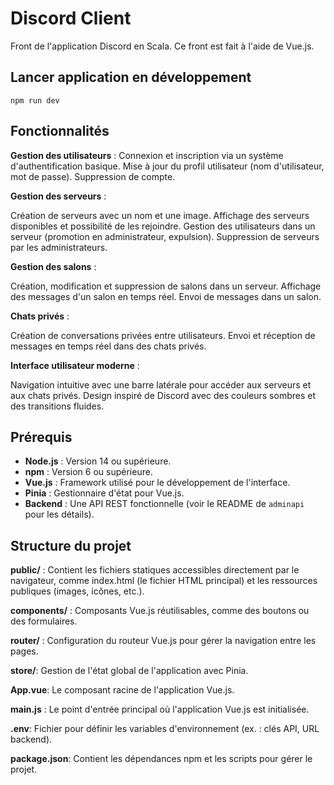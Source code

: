 # Discord Client

Front de l'application Discord en Scala. Ce front est fait à l'aide de Vue.js.

## Lancer application en développement

    npm run dev

## Fonctionnalités

**Gestion des utilisateurs** :
Connexion et inscription via un système d'authentification basique.
Mise à jour du profil utilisateur (nom d'utilisateur, mot de passe).
Suppression de compte.

**Gestion des serveurs** :

Création de serveurs avec un nom et une image.
Affichage des serveurs disponibles et possibilité de les rejoindre.
Gestion des utilisateurs dans un serveur (promotion en administrateur, expulsion).
Suppression de serveurs par les administrateurs.

**Gestion des salons** :

Création, modification et suppression de salons dans un serveur.
Affichage des messages d'un salon en temps réel.
Envoi de messages dans un salon.

**Chats privés** :

Création de conversations privées entre utilisateurs.
Envoi et réception de messages en temps réel dans des chats privés.

**Interface utilisateur moderne** :

Navigation intuitive avec une barre latérale pour accéder aux serveurs et aux chats privés.
Design inspiré de Discord avec des couleurs sombres et des transitions fluides.

## Prérequis

- **Node.js** : Version 14 ou supérieure.
- **npm** : Version 6 ou supérieure.
- **Vue.js** : Framework utilisé pour le développement de l'interface.
- **Pinia** : Gestionnaire d'état pour Vue.js.
- **Backend** : Une API REST fonctionnelle (voir le README de `adminapi` pour les détails).

## Structure du projet

**public/** : Contient les fichiers statiques accessibles directement par le navigateur, comme index.html (le fichier HTML principal) et les ressources publiques (images, icônes, etc.).

**components/** : Composants Vue.js réutilisables, comme des boutons ou des formulaires.

**router/** : Configuration du routeur Vue.js pour gérer la navigation entre les pages.

**store/**: Gestion de l'état global de l'application avec Pinia.

**App.vue**: Le composant racine de l'application Vue.js.

**main.js** : Le point d'entrée principal où l'application Vue.js est initialisée.

**.env**: Fichier pour définir les variables d'environnement (ex. : clés API, URL backend).

**package.json**: Contient les dépendances npm et les scripts pour gérer le projet.
